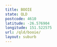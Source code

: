 ```yaml
---
title: BOOIE
state: QLD
postcode: 4610
latitude: -26.576904
longitude: 151.522575
url: /qld/booie/
layout: suburb
---
```

